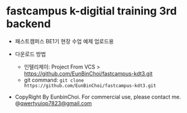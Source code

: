 # fastcampus k-digitial training 3rd backend

- 패스트캠퍼스 BE1기 현장 수업 예제 업로드용
- 다운로드 방법
  - 인텔리제이: Project From VCS > https://github.com/EunBinChoi/fastcampus-kdt3.git
  - git command: ```git clone https://github.com/EunBinChoi/fastcampus-kdt3.git```
 
- CopyRight By EunbinChoi. For commercial use, please contact me. @qwertyuiop7823@gmail.com
